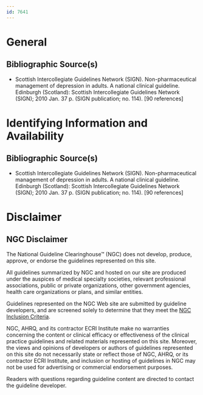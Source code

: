 ```yaml
---
id: 7641
---
```


# General

## Bibliographic Source(s)

- Scottish Intercollegiate Guidelines Network (SIGN). Non-pharmaceutical management of depression in adults. A national clinical guideline. Edinburgh (Scotland): Scottish Intercollegiate Guidelines Network (SIGN); 2010 Jan. 37 p. (SIGN publication; no. 114). [90 references]

# Identifying Information and Availability

## Bibliographic Source(s)

- Scottish Intercollegiate Guidelines Network (SIGN). Non-pharmaceutical management of depression in adults. A national clinical guideline. Edinburgh (Scotland): Scottish Intercollegiate Guidelines Network (SIGN); 2010 Jan. 37 p. (SIGN publication; no. 114). [90 references]

# Disclaimer

## NGC Disclaimer

The National Guideline Clearinghouse™ (NGC) does not develop, produce, approve, or endorse the guidelines represented on this site.

All guidelines summarized by NGC and hosted on our site are produced under the auspices of medical specialty societies, relevant professional associations, public or private organizations, other government agencies, health care organizations or plans, and similar entities.

Guidelines represented on the NGC Web site are submitted by guideline developers, and are screened solely to determine that they meet the [NGC Inclusion Criteria](/help-and-about/summaries/inclusion-criteria).

NGC, AHRQ, and its contractor ECRI Institute make no warranties concerning the content or clinical efficacy or effectiveness of the clinical practice guidelines and related materials represented on this site. Moreover, the views and opinions of developers or authors of guidelines represented on this site do not necessarily state or reflect those of NGC, AHRQ, or its contractor ECRI Institute, and inclusion or hosting of guidelines in NGC may not be used for advertising or commercial endorsement purposes.

Readers with questions regarding guideline content are directed to contact the guideline developer.

